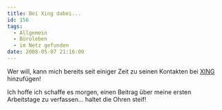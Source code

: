 ```yaml
---
title: Bei Xing dabei...
id: 156
tags:
  - Allgemein
  - Büroleben
  - im Netz gefunden
date: 2008-05-07 21:16:00
---
```


Wer will, kann mich bereits seit einiger Zeit zu seinen Kontakten bei [XING](https://www.xing.com/profile/Fabian_Wetzel2) hinzufügen!

Ich hoffe ich schaffe es morgen, einen Beitrag über meine ersten Arbeitstage zu verfassen... haltet die Ohren steif!
